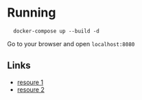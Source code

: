 # Running

```
  docker-compose up --build -d
```

Go to your browser and open `localhost:8080`

## Links

- [resoure 1](https://thriveread.com/deploying-php-fpm-nginx-and-mysql-with-docker-compose/)
- [resoure 2](https://docs.ruan.dev/docker/php-nginx-mysql/)